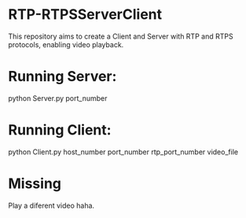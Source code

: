 # RTP-RTPSServerClient
This repository aims to create a Client and Server with RTP and RTPS protocols,  enabling video playback.

# Running Server:

  python Server.py port_number
  
# Running Client:

  python Client.py host_number port_number rtp_port_number video_file
  
# Missing
   Play a diferent video haha. 
